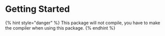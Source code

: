 # Getting Started

{% hint style="danger" %}
This package will not compile, you have to make the compiler when using this package.
{% endhint %}


